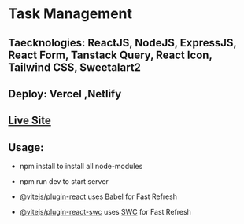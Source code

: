 # Task Management 

## Taecknologies: ReactJS, NodeJS, ExpressJS, React Form, Tanstack Query, React Icon, Tailwind CSS, Sweetalart2
## Deploy: Vercel ,Netlify

## [Live Site](https://transcendent-starburst-df8a57.netlify.app/)

## Usage:
- npm install to install all node-modules
- npm run dev to start server



- [@vitejs/plugin-react](https://github.com/vitejs/vite-plugin-react/blob/main/packages/plugin-react/README.md) uses [Babel](https://babeljs.io/) for Fast Refresh
- [@vitejs/plugin-react-swc](https://github.com/vitejs/vite-plugin-react-swc) uses [SWC](https://swc.rs/) for Fast Refresh
